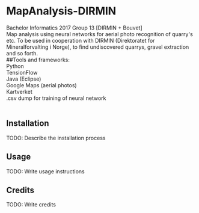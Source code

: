 # MapAnalysis-DIRMIN
Bachelor Informatics 2017 Group 13 [DIRMIN + Bouvet]
</br>
Map analysis using neural networks for aerial photo recognition of quarry's etc. To be used in cooperation with DIRMIN (Direktoratet for Mineralforvalting i Norge), to find undiscovered quarrys, gravel extraction and so forth.
</br>
##Tools and frameworks:
</br>
Python</br>
TensionFlow</br>
Java (Eclipse)</br>
Google Maps (aerial photos)</br>
Kartverket</br>
.csv dump for training of neural network</br>
</br>

## Installation
TODO: Describe the installation process

## Usage
TODO: Write usage instructions


## Credits
TODO: Write credits
